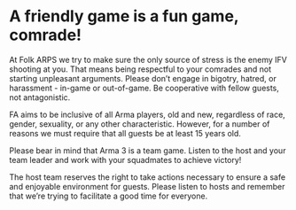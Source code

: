 # A friendly game is a fun game, comrade!

At Folk ARPS we try to make sure the only source of stress is the enemy IFV shooting at you. That means being respectful to your comrades and not starting unpleasant arguments. Please don’t engage in bigotry, hatred, or harassment - in-game or out-of-game. Be cooperative with fellow guests, not antagonistic.

FA aims to be inclusive of all Arma players, old and new, regardless of race, gender, sexuality, or any other characteristic. However, for a number of reasons we must require that all guests be at least 15 years old.

Please bear in mind that Arma 3 is a team game. Listen to the host and your team leader and work with your squadmates to achieve victory!

The host team reserves the right to take actions necessary to ensure a safe and enjoyable environment for guests. Please listen to hosts and remember that we’re trying to facilitate a good time for everyone.
